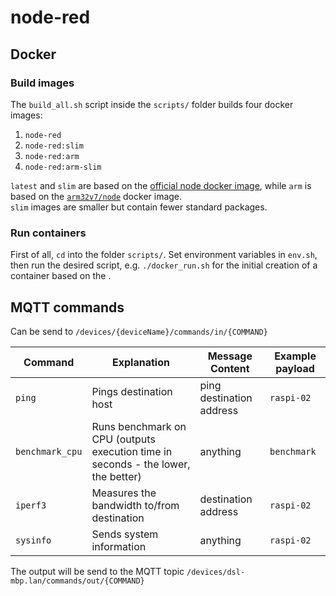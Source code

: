 # node-red

## Docker

### Build images

The `build_all.sh` script inside the `scripts/` folder builds four docker images:

1. `node-red`
2. `node-red:slim`
3. `node-red:arm`
4. `node-red:arm-slim`

`latest` and `slim` are based on the [official node docker image](https://hub.docker.com/_/node), while `arm` is based on the [`arm32v7/node`](https://hub.docker.com/r/arm32v7/node) docker image.  
`slim` images are smaller but contain fewer standard packages.

### Run containers

First of all, `cd` into the folder `scripts/`. Set environment variables in `env.sh`, then run the desired script, e.g. `./docker_run.sh` for the initial creation of a container based on the .

## MQTT commands

Can be send to `/devices/{deviceName}/commands/in/{COMMAND}`

| Command | Explanation | Message Content | Example payload |
|--- |--- |--- |---|
| `ping` | Pings destination host | ping destination address | `raspi-02` |
| `benchmark_cpu` | Runs benchmark on CPU (outputs execution time in seconds - the lower, the better) | anything | `benchmark` |
| `iperf3` | Measures the bandwidth to/from destination | destination address | `raspi-02` |
| `sysinfo` | Sends system information | anything | `raspi-02` |

The output will be send to the MQTT topic `/devices/dsl-mbp.lan/commands/out/{COMMAND}`
